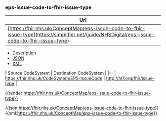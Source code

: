 ### eps-issue-code-to-fhir-issue-type


| Url |
|--
| [https://fhir.nhs.uk/ConceptMap/eps-issue-code-to-fhir-issue-type](https://simplifier.net/guide/NHSDigital/eps-issue-code-to-fhir-issue-type) | 


<div class="nhsd-!t-margin-bottom-6">
  <ul class="nav nav-tabs" role="tablist">
        <li role="presentation"  class="active">
            <a href="#Description" role="tab" data-toggle="tab">Description</a>
        </li>
        <li role="presentation">
            <a href="#JSON" role="tab" data-toggle="tab">JSON</a>
        </li>
         <li role="presentation">
            <a href="#XML" role="tab" data-toggle="tab">XML</a>
        </li>
  </ul>
  <div class="tab-content snippet">
    <div id="Tree" role="tabpanel" class="tab-pane active">

| Source CodeSystem | Destination CodeSystem  |
|--
| https://fhir.nhs.uk/CodeSystem/EPS-IssueCode | http://hl7.org/fhir/issue-type |


{{render:https://fhir.nhs.uk/ConceptMap/eps-issue-code-to-fhir-issue-type}}
    </div>
    <div id="JSON" role="tabpanel" class="tab-pane">
 {{json:https://fhir.nhs.uk/ConceptMap/eps-issue-code-to-fhir-issue-type}}
    </div>
    <div id="XML" role="tabpanel" class="tab-pane">
 {{xml:https://fhir.nhs.uk/ConceptMap/eps-issue-code-to-fhir-issue-type}}
    </div>
  </div>
</div>
